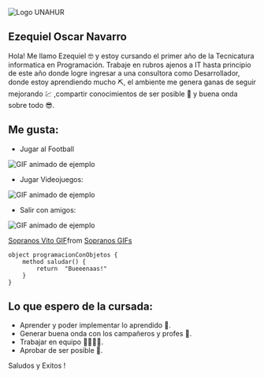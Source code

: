 ![Logo UNAHUR](./assets/UNAHUR.png)

## Ezequiel Oscar Navarro

Hola! Me llamo Ezequiel 🤓 y estoy cursando el primer año de la Tecnicatura informatica en Programación. Trabaje en rubros ajenos a IT hasta principio de este año donde logre ingresar a una consultora como Desarrollador, donde estoy aprendiendo mucho ⛏️, el ambiente me genera ganas de seguir mejorando 💹 ,compartir conocimientos de ser posible 🧠 y buena onda sobre todo 😎. 


## Me gusta:

- Jugar al Football

![GIF animado de ejemplo]([https://i.imgur.com/tu-gif.gif](https://tenor.com/es/view/sopranos-vito-happy-partying-having-fun-gif-16139754))


- Jugar Videojuegos:

![GIF animado de ejemplo]([https://i.imgur.com/tu-gif.gif](https://tenor.com/es/view/sopranos-vito-happy-partying-having-fun-gif-16139754))



- Salir con amigos:

![GIF animado de ejemplo](https://i.imgur.com/tu-gif.gif](https://tenor.com/view/sopranos-vito-happy-partying-having-fun-gif-16139754))

<div class="tenor-gif-embed" data-postid="16139754" data-share-method="host" data-aspect-ratio="1.1985" data-width="100%"><a href="https://tenor.com/view/sopranos-vito-happy-partying-having-fun-gif-16139754">Sopranos Vito GIF</a>from <a href="https://tenor.com/search/sopranos-gifs">Sopranos GIFs</a></div> <script type="text/javascript" async src="https://tenor.com/embed.js"></script>


```
object programacionConObjetos { 
    method saludar() { 
        return  "Bueeenaas!" 
    }
}
```

## Lo que espero de la cursada:
* Aprender y poder implementar lo aprendido 🐐.
* Generar buena onda con los campañeros y profes 🧲.
* Trabajar en equipo 🙆‍♂️🙆‍♀️.
* Aprobar de ser posible 🙏.



Saludos y Exitos !
